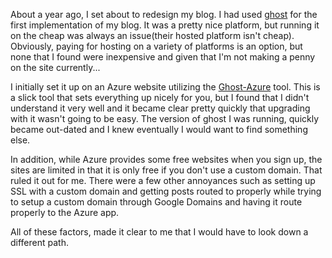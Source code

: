 About a year ago, I set about to redesign my blog. I had used [ghost](https://blog.ghost.org/) for the first implementation of my blog. It was a pretty nice platform, but running it on the cheap was always an issue(their hosted platform isn't cheap). Obviously, paying for hosting on a variety of platforms is an option, but none that I found were inexpensive and given that I'm not making a penny on the site currently...

I initially set it up on an Azure website utilizing the [Ghost-Azure](https://github.com/felixrieseberg/Ghost-Azure) tool. This is a slick tool that sets everything up nicely for you, but I found that I didn't understand it very well and it became clear pretty quickly that upgrading with it wasn't going to be easy. The version of ghost I was running, quickly became out-dated and I knew eventually I would want to find something else.

In addition, while Azure provides some free websites when you sign up, the sites are limited in that it is only free if you don't use a custom domain. That ruled it out for me. There were a few other annoyances such as setting up SSL with a custom domain and getting posts routed to properly while trying to setup a custom domain through Google Domains and having it route properly to the Azure app.

All of these factors, made it clear to me that I would have to look down a different path.
